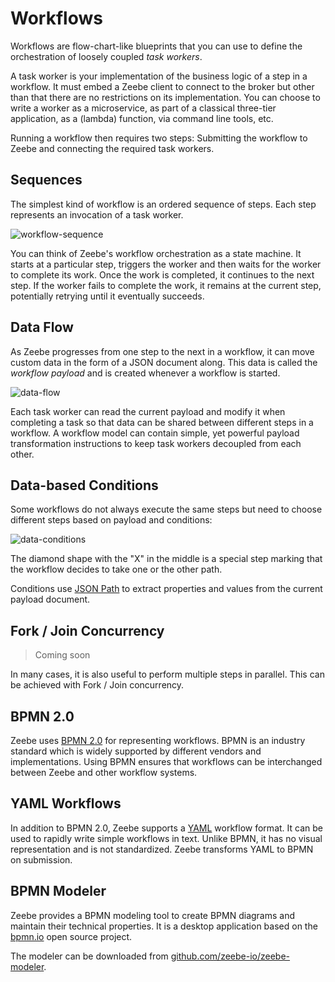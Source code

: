 # Workflows

Workflows are flow-chart-like blueprints that you can use to define the orchestration of loosely coupled *task workers*.

A task worker is your implementation of the business logic of a step in a workflow. It must embed a Zeebe client to connect to the broker but other than that there are no restrictions on its implementation. You can choose to write a worker as a microservice, as part of a classical three-tier application, as a \(lambda\) function, via command line tools, etc.

Running a workflow then requires two steps: Submitting the workflow to Zeebe and connecting the required task workers.

## Sequences

The simplest kind of workflow is an ordered sequence of steps. Each step represents an invocation of a task worker.

![workflow-sequence](/basics/workflow-sequence.png)

You can think of Zeebe's workflow orchestration as a state machine. It starts at a particular step, triggers the worker and then waits for the worker to complete its work. Once the work is completed, it continues to the next step. If the worker fails to complete the work, it remains at the current step, potentially retrying until it eventually succeeds.

## Data Flow

As Zeebe progresses from one step to the next in a workflow, it can move custom data in the form of a JSON document along. This data is called the *workflow payload* and is created whenever a workflow is started.

![data-flow](/basics/workflow-data-flow.png)

Each task worker can read the current payload and modify it when completing a task so that data can be shared between different steps in a workflow. A workflow model can contain simple, yet powerful payload transformation instructions to keep task workers decoupled from each other.

## Data-based Conditions

Some workflows do not always execute the same steps but need to choose different steps based on payload and conditions:

![data-conditions](/basics/workflow-conditions.png)

The diamond shape with the "X" in the middle is a special step marking that the workflow decides to take one or the other path.

Conditions use [JSON Path](http://goessner.net/articles/JsonPath/) to extract properties and values from the current payload document.

## Fork / Join Concurrency

> Coming soon

In many cases, it is also useful to perform multiple steps in parallel. This can be achieved with Fork / Join concurrency.

## BPMN 2.0

Zeebe uses [BPMN 2.0](http://www.bpmn.org/) for representing workflows. BPMN is an industry standard which is widely supported by different vendors and implementations. Using BPMN ensures that workflows can be interchanged between Zeebe and other workflow systems.

## YAML Workflows

In addition to BPMN 2.0, Zeebe supports a [YAML](http://yaml.org/) workflow format. It can be used to rapidly write simple workflows in text. Unlike BPMN, it has no visual representation and is not standardized. Zeebe transforms YAML to BPMN on submission.

## BPMN Modeler

Zeebe provides a BPMN modeling tool to create BPMN diagrams and maintain their technical properties. It is a desktop application based on the [bpmn.io](https://bpmn.io) open source project.

The modeler can be downloaded from [github.com/zeebe-io/zeebe-modeler](https://github.com/zeebe-io/zeebe-modeler/releases).

